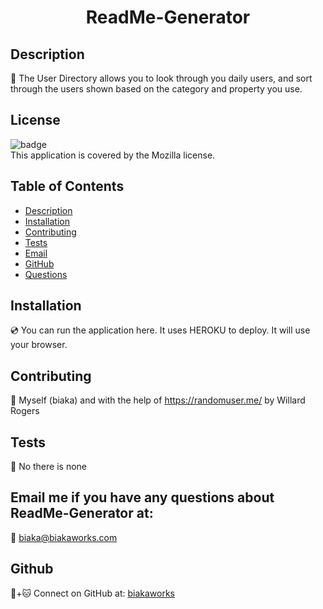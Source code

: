 <h1 align="center">ReadMe-Generator</h1>

## Description
📖 The User Directory allows you to look through you daily users, and sort through the users shown based on the category and property you use.

## License
![badge](https://img.shields.io/badge/license-Mozilla-brightgreen)
<br />
This application is covered by the Mozilla license. 

## Table of Contents
- [Description](#description)
- [Installation](#installation)
- [Contributing](#contributing)
- [Tests](#tests)
- [Email](#email)
- [GitHub](#gitHub)
- [Questions](#questions)

## Installation
💿 You can run the application here.  It uses HEROKU to deploy. It will use your browser.

## Contributing
🤝 Myself (biaka) and with the help of https://randomuser.me/ by Willard Rogers

## Tests
🔬 No there is none

## Email me if you have any questions about ReadMe-Generator at:
📧 biaka@biakaworks.com

## Github
🐙+🐱 Connect on GitHub at: [biakaworks](https://github.com/biakaworks)

